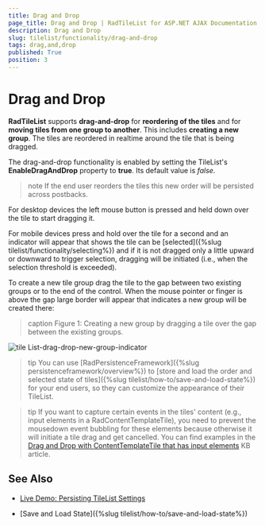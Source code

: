 ```yaml
---
title: Drag and Drop
page_title: Drag and Drop | RadTileList for ASP.NET AJAX Documentation
description: Drag and Drop
slug: tilelist/functionality/drag-and-drop
tags: drag,and,drop
published: True
position: 3
---
```


# Drag and Drop




**RadTileList** supports **drag-and-drop** for **reordering of the tiles** and for **moving tiles from one group to another**. This includes **creating a new group**. The tiles are reordered in realtime around the tile that is being dragged.

The drag-and-drop functionality is enabled by setting the TileList's **EnableDragAndDrop** property to **true**. Its default value is *false*.

>note If the end user reorders the tiles this new order will be persisted across postbacks.



For desktop devices the left mouse button is pressed and held down over the tile to start dragging it.

For mobile devices press and hold over the tile for a second and an indicator will appear that shows the tile can be [selected]({%slug tilelist/functionality/selecting%}) and if it is not dragged only a little upward	or downward to trigger selection, dragging will be initiated (i.e., when the selection threshold is exceeded).

To create a new tile group drag the tile to the gap between two existing groups or to the end of the control. When the mouse pointer or finger is above the gap large border will appear that indicates a new group will be created there:

>caption Figure 1: Creating a new group by dragging a tile over the gap between the existing groups.

![tile List-drag-drop-new-group-indicator](images/tileList-drag-drop-new-group-indicator.jpg)

>tip You can use [RadPersistenceFramework]({%slug persistenceframework/overview%}) to [store and load the order and selected state of tiles]({%slug tilelist/how-to/save-and-load-state%}) for your end users, so they can customize the appearance of their TileList.



>tip If you want to capture certain events in the tiles' content (e.g., input elements in a RadContentTemplateTile), you need to prevent the mousedown event bubbling for these elements because otherwise it will initiate a tile drag and get cancelled. You can find examples in the [Drag and Drop with ContentTemplateTile that has input elements](https://www.telerik.com/support/kb/aspnet-ajax/tilelist/details/drag-and-drop-with-contenttemplatetile-input-elements) KB article.

## See Also

* [Live Demo: Persisting TileList Settings](https://demos.telerik.com/aspnet-ajax/tilelist/examples/application-scenarios/persisting-tilelist-settings/defaultcs.aspx)

* [Save and Load State]({%slug tilelist/how-to/save-and-load-state%})



